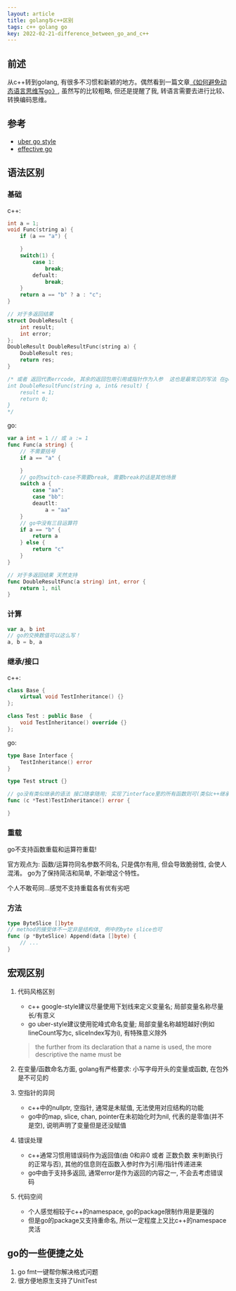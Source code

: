 ```yaml
---
layout: article
title: golang与c++区别
tags: c++ golang go
key: 2022-02-21-difference_between_go_and_c++
---
```


## 前述
从c++转到golang, 有很多不习惯和新颖的地方。偶然看到一篇文章[《如何避免动态语言思维写go》](https://mp.weixin.qq.com/s?__biz=MzUzNTY5MzU2MA==&mid=2247485520&idx=1&sn=b443754b9d1b411d3b19dcd874b236c9&chksm=fa80d9c7cdf750d10a303f4d2a8766efac8f8f09f38e2ae1cbc18017f24fa41428a083e79e5c&token=1604940402&lang=zh_CN#rd), 虽然写的比较粗略, 但还是提醒了我, 转语言需要去进行比较、转换编码思维。

## 参考
- [uber go style](https://github.com/uber-go/guide/blob/master/style.md)
- [effective go](https://go.dev/doc/effective_go)

## 语法区别

### 基础
c++:
```c++
int a = 1;
void Func(string a) {
    if (a == "a") {

    }
    switch(1) {
        case 1:
            break;
        defualt:
            break;
    }
    return a == "b" ? a : "c";
}

// 对于多返回结果
struct DoubleResult {
    int result;
    int error;
};
DoubleResult DoubleResultFunc(string a) {
    DoubleResult res;
    return res;
}

/* 或者 返回代表errcode, 其余的返回包用引用或指针作为入参  这也是最常见的写法 在go中被认为是坏习惯
int DoubleResultFunc(string a, int& result) {
    result = 1;
    return 0;
}
*/

```

go:
```go
var a int = 1 // 或 a := 1
func Func(a string) {
    // 不需要括号
    if a == "a" {

    }
    // go的switch-case不需要break, 需要break的话是其他场景
    switch a {
        case "aa":
        case "bb":
        deautlt:
            a = "aa"
    }
    // go中没有三目运算符
    if a == "b" {
        return a
    } else {
        return "c"
    }
}

// 对于多返回结果 天然支持
func DoubleResultFunc(a string) int, error {
    return 1, nil
}
```

### 计算
```go
var a, b int
// go的交换数值可以这么写！
a, b = b, a
```

### 继承/接口
c++:
```c++
class Base {
    virtual void TestInheritance() {}
};

class Test : public Base  {
    void TestInheritance() override {}
};
```

go:
```go
type Base Interface {
    TestInheritance() error
}

type Test struct {}

// go没有类似继承的语法 接口随拿随用; 实现了interface里的所有函数则可(类似c++继承子类的用法)
func (c *Test)TestInheritance() error {

}
```

### 重载
go不支持函数重载和运算符重载!

官方观点为: 函数/运算符同名参数不同名, 只是偶尔有用, 但会导致脆弱性, 会使人混淆。 go为了保持简洁和简单, 不新增这个特性。

个人不敢苟同...感觉不支持重载各有优有劣吧

### 方法
```go
type ByteSlice []byte
// method的接受体不一定非是结构体, 例中的byte slice也可
func (p *ByteSlice) Append(data []byte) {
    // ...
}
```


## 宏观区别
1. 代码风格区别
   - c++ google-style建议尽量使用下划线来定义变量名; 局部变量名称尽量长/有意义
   - go  uber-style建议使用驼峰式命名变量; 局部变量名称越短越好(例如lineCount写为c, sliceIndex写为i), 有特殊意义除外
   > the further from its declaration that a name is used, the more descriptive the name must be

2. 在变量/函数命名方面, golang有严格要求: 小写字母开头的变量或函数, 在包外是不可见的
   
3. 空指针的异同
   - c++中的nullptr, 空指针, 通常是未赋值, 无法使用对应结构的功能
   - go中的map, slice, chan, pointer在未初始化时为nil, 代表的是零值(并不是空), 说明声明了变量但是还没赋值

4. 错误处理
   - c++通常习惯用错误码作为返回值(由 0和非0 或者 正数负数 来判断执行的正常与否), 其他的信息则在函数入参时作为引用/指针传递进来
   - go中由于支持多返回, 通常error是作为返回的内容之一, 不会去考虑错误码

5. 代码空间
   - 个人感觉相较于c++的namespace, go的package限制作用是更强的
   - 但是go的package又支持重命名, 所以一定程度上又比c++的namespace灵活


## go的一些便捷之处
1. go fmt一键帮你解决格式问题
2. 很方便地原生支持了UnitTest
